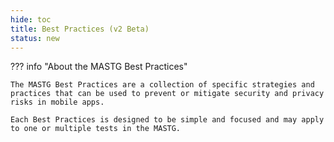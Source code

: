 ```yaml
---
hide: toc
title: Best Practices (v2 Beta)
status: new
---
```


??? info "About the MASTG Best Practices"

    The MASTG Best Practices are a collection of specific strategies and practices that can be used to prevent or mitigate security and privacy risks in mobile apps. 
    
    Each Best Practices is designed to be simple and focused and may apply to one or multiple tests in the MASTG.
